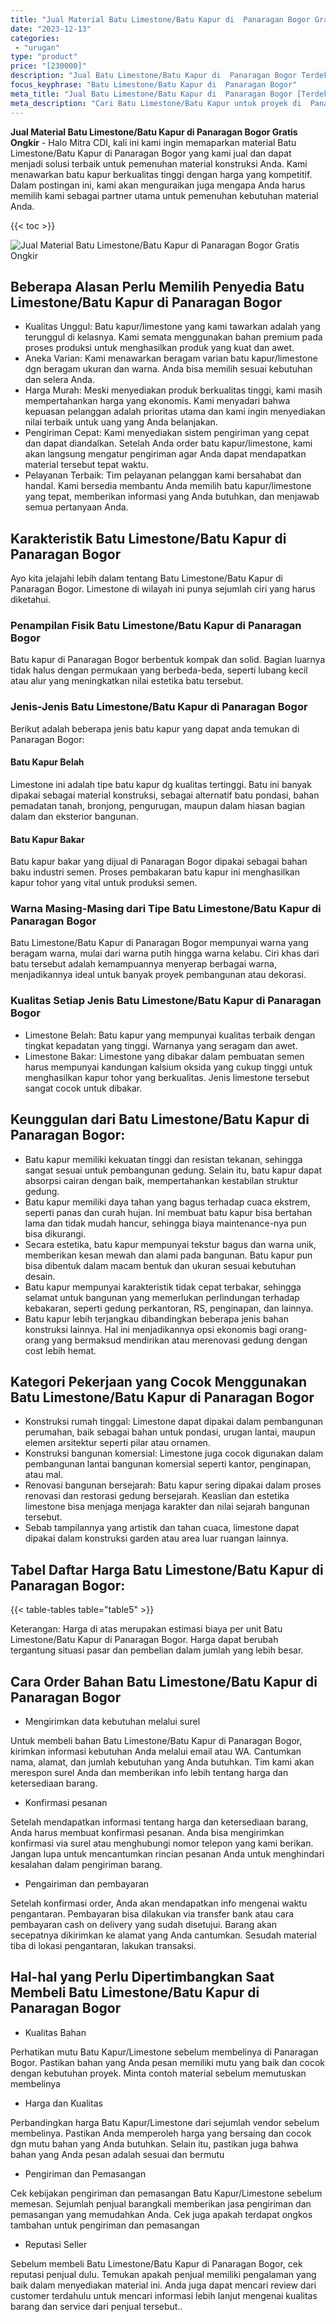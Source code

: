 ```yaml
---
title: "Jual Material Batu Limestone/Batu Kapur di  Panaragan Bogor Gratis Ongkir"
date: "2023-12-13"
categories:
 - "urugan"
type: "product"
price: "[230000]"
description: "Jual Batu Limestone/Batu Kapur di  Panaragan Bogor Terdekat. Batu Limestone/Batu Kapur ini sering dipakai dalam proyek konstruksi sebagai material dinding yang elegan dan awet. Silakan hubungi kami untuk informasi lebih lanjut."
focus_keyphrase: "Batu Limestone/Batu Kapur di  Panaragan Bogor"
meta_title: "Jual Batu Limestone/Batu Kapur di  Panaragan Bogor [Terdekat] - CDI"
meta_description: "Cari Batu Limestone/Batu Kapur untuk proyek di  Panaragan Bogor? Kami memiliki Batu Limestone/Batu Kapur berkualitas untuk material dinding. Raih penawaran terbaik sekarang."
---
```


**Jual Material Batu Limestone/Batu Kapur di  Panaragan Bogor Gratis Ongkir** - Halo Mitra CDI, kali ini kami ingin memaparkan material Batu Limestone/Batu Kapur di  Panaragan Bogor yang kami jual dan dapat menjadi solusi terbaik untuk pemenuhan material konstruksi Anda. Kami menawarkan batu kapur berkualitas tinggi dengan harga yang kompetitif. Dalam postingan ini, kami akan menguraikan juga mengapa Anda harus memilih kami sebagai partner utama untuk pemenuhan kebutuhan material Anda.

{{< toc >}}

![Jual Material Batu Limestone/Batu Kapur di  Panaragan Bogor Gratis Ongkir](/images/urugan/batu-limestone-03.jpg)

## Beberapa Alasan Perlu Memilih Penyedia Batu Limestone/Batu Kapur di  Panaragan Bogor

*   Kualitas Unggul: Batu kapur/limestone yang kami tawarkan adalah yang terunggul di kelasnya. Kami semata menggunakan bahan premium pada proses produksi untuk menghasilkan produk yang kuat dan awet.
*   Aneka Varian: Kami menawarkan beragam varian batu kapur/limestone dgn beragam ukuran dan warna. Anda bisa memilih sesuai kebutuhan dan selera Anda.
*   Harga Murah: Meski menyediakan produk berkualitas tinggi, kami masih mempertahankan harga yang ekonomis. Kami menyadari bahwa kepuasan pelanggan adalah prioritas utama dan kami ingin menyediakan nilai terbaik untuk uang yang Anda belanjakan.
*   Pengiriman Cepat: Kami menyediakan sistem pengiriman yang cepat dan dapat diandalkan. Setelah Anda order batu kapur/limestone, kami akan langsung mengatur pengiriman agar Anda dapat mendapatkan material tersebut tepat waktu.
*   Pelayanan Terbaik: Tim pelayanan pelanggan kami bersahabat dan handal. Kami bersedia membantu Anda memilih batu kapur/limestone yang tepat, memberikan informasi yang Anda butuhkan, dan menjawab semua pertanyaan Anda.

## Karakteristik Batu Limestone/Batu Kapur di  Panaragan Bogor

Ayo kita jelajahi lebih dalam tentang Batu Limestone/Batu Kapur di  Panaragan Bogor. Limestone di wilayah ini punya sejumlah ciri yang harus diketahui.

### Penampilan Fisik Batu Limestone/Batu Kapur di  Panaragan Bogor

Batu kapur di  Panaragan Bogor berbentuk kompak dan solid. Bagian luarnya tidak halus dengan permukaan yang berbeda-beda, seperti lubang kecil atau alur yang meningkatkan nilai estetika batu tersebut.

### Jenis-Jenis Batu Limestone/Batu Kapur di  Panaragan Bogor

Berikut adalah beberapa jenis batu kapur yang dapat anda temukan di  Panaragan Bogor:

#### Batu Kapur Belah

Limestone ini adalah tipe batu kapur dg kualitas tertinggi. Batu ini banyak dipakai sebagai material konstruksi, sebagai alternatif batu pondasi, bahan pemadatan tanah, bronjong, pengurugan, maupun dalam hiasan bagian dalam dan eksterior bangunan.

#### Batu Kapur Bakar

Batu kapur bakar yang dijual di  Panaragan Bogor dipakai sebagai bahan baku industri semen. Proses pembakaran batu kapur ini menghasilkan kapur tohor yang vital untuk produksi semen.

### Warna Masing-Masing dari Tipe Batu Limestone/Batu Kapur di  Panaragan Bogor

Batu Limestone/Batu Kapur di  Panaragan Bogor mempunyai warna yang beragam warna, mulai dari warna putih hingga warna kelabu. Ciri khas dari batu tersebut adalah kemampuannya menyerap berbagai warna, menjadikannya ideal untuk banyak proyek pembangunan atau dekorasi.

### Kualitas Setiap Jenis Batu Limestone/Batu Kapur di  Panaragan Bogor

*   Limestone Belah: Batu kapur yang mempunyai kualitas terbaik dengan tingkat kepadatan yang tinggi. Warnanya yang seragam dan awet.
*   Limestone Bakar: Limestone yang dibakar dalam pembuatan semen harus mempunyai kandungan kalsium oksida yang cukup tinggi untuk menghasilkan kapur tohor yang berkualitas. Jenis limestone tersebut sangat cocok untuk dibakar.

## Keunggulan dari Batu Limestone/Batu Kapur di  Panaragan Bogor:

*   Batu kapur memiliki kekuatan tinggi dan resistan tekanan, sehingga sangat sesuai untuk pembangunan gedung. Selain itu, batu kapur dapat absorpsi cairan dengan baik, mempertahankan kestabilan struktur gedung.
*   Batu kapur memiliki daya tahan yang bagus terhadap cuaca ekstrem, seperti panas dan curah hujan. Ini membuat batu kapur bisa bertahan lama dan tidak mudah hancur, sehingga biaya maintenance-nya pun bisa dikurangi.
*   Secara estetika, batu kapur mempunyai tekstur bagus dan warna unik, memberikan kesan mewah dan alami pada bangunan. Batu kapur pun bisa dibentuk dalam macam bentuk dan ukuran sesuai kebutuhan desain.
*   Batu kapur mempunyai karakteristik tidak cepat terbakar, sehingga selamat untuk bangunan yang memerlukan perlindungan terhadap kebakaran, seperti gedung perkantoran, RS, penginapan, dan lainnya.
*   Batu kapur lebih terjangkau dibandingkan beberapa jenis bahan konstruksi lainnya. Hal ini menjadikannya opsi ekonomis bagi orang-orang yang bermaksud mendirikan atau merenovasi gedung dengan cost lebih hemat.

## Kategori Pekerjaan yang Cocok Menggunakan Batu Limestone/Batu Kapur di  Panaragan Bogor

*   Konstruksi rumah tinggal: Limestone dapat dipakai dalam pembangunan perumahan, baik sebagai bahan untuk pondasi, urugan lantai, maupun elemen arsitektur seperti pilar atau ornamen.
*   Konstruksi bangunan komersial: Limestone juga cocok digunakan dalam pembangunan lantai bangunan komersial seperti kantor, penginapan, atau mal.
*   Renovasi bangunan bersejarah: Batu kapur sering dipakai dalam proses renovasi dan restorasi gedung bersejarah. Keaslian dan estetika limestone bisa menjaga menjaga karakter dan nilai sejarah bangunan tersebut.
*   Sebab tampilannya yang artistik dan tahan cuaca, limestone dapat dipakai dalam konstruksi garden atau area luar ruangan lainnya.

## Tabel Daftar Harga Batu Limestone/Batu Kapur di  Panaragan Bogor:

{{< table-tables table="table5" >}}

Keterangan: Harga di atas merupakan estimasi biaya per unit Batu Limestone/Batu Kapur di  Panaragan Bogor. Harga dapat berubah tergantung situasi pasar dan pembelian dalam jumlah yang lebih besar.

## Cara Order Bahan Batu Limestone/Batu Kapur di  Panaragan Bogor

*   Mengirimkan data kebutuhan melalui surel

Untuk membeli bahan Batu Limestone/Batu Kapur di  Panaragan Bogor, kirimkan informasi kebutuhan Anda melalui email atau WA. Cantumkan nama, alamat, dan jumlah kebutuhan yang Anda butuhkan. Tim kami akan merespon surel Anda dan memberikan info lebih tentang harga dan ketersediaan barang.
*   Konfirmasi pesanan

Setelah mendapatkan informasi tentang harga dan ketersediaan barang, Anda harus membuat konfirmasi pesanan. Anda bisa mengirimkan konfirmasi via surel atau menghubungi nomor telepon yang kami berikan. Jangan lupa untuk mencantumkan rincian pesanan Anda untuk menghindari kesalahan dalam pengiriman barang.
*   Pengairiman dan pembayaran

Setelah konfirmasi order, Anda akan mendapatkan info mengenai waktu pengantaran. Pembayaran bisa dilakukan via transfer bank atau cara pembayaran cash on delivery yang sudah disetujui. Barang akan secepatnya dikirimkan ke alamat yang Anda cantumkan. Sesudah material tiba di lokasi pengantaran, lakukan transaksi.

## Hal-hal yang Perlu Dipertimbangkan Saat Membeli Batu Limestone/Batu Kapur di  Panaragan Bogor

*   Kualitas Bahan

Perhatikan mutu Batu Kapur/Limestone sebelum membelinya di  Panaragan Bogor. Pastikan bahan yang Anda pesan memiliki mutu yang baik dan cocok dengan kebutuhan proyek. Minta contoh material sebelum memutuskan membelinya

*   Harga dan Kualitas

Perbandingkan harga Batu Kapur/Limestone dari sejumlah vendor sebelum membelinya. Pastikan Anda memperoleh harga yang bersaing dan cocok dgn mutu bahan yang Anda butuhkan. Selain itu, pastikan juga bahwa bahan yang Anda pesan adalah sesuai dan bermutu

*   Pengiriman dan Pemasangan

Cek kebijakan pengiriman dan pemasangan Batu Kapur/Limestone sebelum memesan. Sejumlah penjual barangkali memberikan jasa pengiriman dan pemasangan yang memudahkan Anda. Cek juga apakah terdapat ongkos tambahan untuk pengiriman dan pemasangan

*   Reputasi Seller

Sebelum membeli Batu Limestone/Batu Kapur di  Panaragan Bogor, cek reputasi penjual dulu. Temukan apakah penjual memiliki pengalaman yang baik dalam menyediakan material ini. Anda juga dapat mencari review dari customer terdahulu untuk mencari informasi lebih lanjut mengenai kualitas barang dan service dari penjual tersebut..